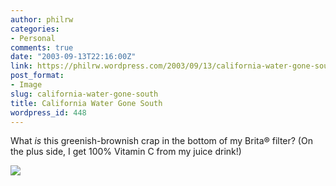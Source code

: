 ```yaml
---
author: philrw
categories:
- Personal
comments: true
date: "2003-09-13T22:16:00Z"
link: https://philrw.wordpress.com/2003/09/13/california-water-gone-south/
post_format:
- Image
slug: california-water-gone-south
title: California Water Gone South
wordpress_id: 448
---
```


What _is_ this greenish-brownish crap in the bottom of my Brita® filter? (On the plus side, I get 100% Vitamin C from my juice drink!)

[![](/images/102_0254-300x225.jpg)](/images/102_0254.jpg)
